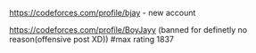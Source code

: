 https://codeforces.com/profile/bjay - new account

https://codeforces.com/profile/BoyJayy (banned for definetly no reason(offensive post XD)) #max rating 1837
